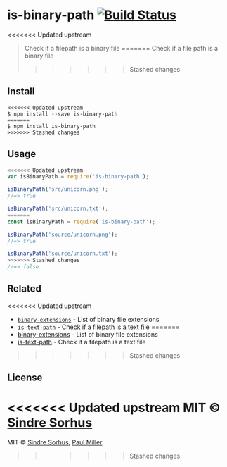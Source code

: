 # is-binary-path [![Build Status](https://travis-ci.org/sindresorhus/is-binary-path.svg?branch=master)](https://travis-ci.org/sindresorhus/is-binary-path)

<<<<<<< Updated upstream
> Check if a filepath is a binary file
=======
> Check if a file path is a binary file
>>>>>>> Stashed changes


## Install

```
<<<<<<< Updated upstream
$ npm install --save is-binary-path
=======
$ npm install is-binary-path
>>>>>>> Stashed changes
```


## Usage

```js
<<<<<<< Updated upstream
var isBinaryPath = require('is-binary-path');

isBinaryPath('src/unicorn.png');
//=> true

isBinaryPath('src/unicorn.txt');
=======
const isBinaryPath = require('is-binary-path');

isBinaryPath('source/unicorn.png');
//=> true

isBinaryPath('source/unicorn.txt');
>>>>>>> Stashed changes
//=> false
```


## Related

<<<<<<< Updated upstream
- [`binary-extensions`](https://github.com/sindresorhus/binary-extensions) - List of binary file extensions
- [`is-text-path`](https://github.com/sindresorhus/is-text-path) - Check if a filepath is a text file
=======
- [binary-extensions](https://github.com/sindresorhus/binary-extensions) - List of binary file extensions
- [is-text-path](https://github.com/sindresorhus/is-text-path) - Check if a filepath is a text file
>>>>>>> Stashed changes


## License

<<<<<<< Updated upstream
MIT © [Sindre Sorhus](http://sindresorhus.com)
=======
MIT © [Sindre Sorhus](https://sindresorhus.com), [Paul Miller](https://paulmillr.com)
>>>>>>> Stashed changes
